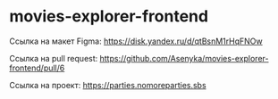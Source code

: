 # movies-explorer-frontend
Ссылка на макет Figma: https://disk.yandex.ru/d/qtBsnM1rHqFNOw

Ссылка на pull request: https://github.com/Asenyka/movies-explorer-frontend/pull/6

Ссылка на проект: https://parties.nomoreparties.sbs

